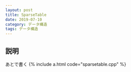 ```yaml
---
layout: post
title: SparseTable
date: 2019-07-10
category: データ構造
tags: データ構造
---
```


## 説明
あとで書く
{% include a.html code="sparsetable.cpp" %}